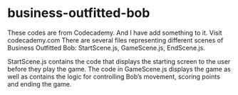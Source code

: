 # business-outfitted-bob
These codes are from Codecademy. And I have add something to it. 
Visit codecademy.com
There are several files representing different scenes of Business Outfitted Bob: StartScene.js, GameScene.js, EndScene.js.

StartScene.js contains the code that displays the starting screen to the user before they play the game. The code in GameScene.js displays the game as well as contains the logic for controlling Bob’s movement, scoring points and ending the game. 
